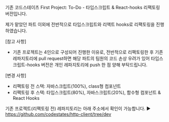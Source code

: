 
기존 코드스테이츠 First Project: To-Do - 타입스크립트 & React-hooks 리팩토링 버전입니다.

제가 맡았던 파트 이외에 전반적으로 타입스크립트와 리액트 hooks로 리팩토링을 진행하였습니다.


[참고 사항]
- 기존 프로젝트는 4인으로 구성되어 진행한 이유로, 전반적으로 리팩토링한 후 기존 레파지토리에 pull request하면
해당 파트의 팀원의 코드 손상 우려가 있어 타입스크립트-hooks 버전은 개인 레파지토리에 push 한 점 양해 부탁드립니다.


[변경 사항]
- 리팩토링 전 스택: 자바스크립트(100%), class형 컴포넌트
- 리팩토링 후 스택: 타입스크립트(80%), 자바스크립트(20%), 함수형 컴포넌트 & React Hooks


기존 프로젝트(리팩토링 전) 레파지토리는 아래 주소에서 확인이 가능합니다.
► https://github.com/codestates/http-client/tree/dev
